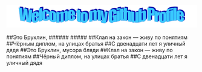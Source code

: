 ![Header](https://github.com/m4deme1ns4ne/m4deme1ns4ne/blob/main/assets/welcome.png)

##Это Бруклин, ###### #####
##Клал на закон — живу по понятиям
##Чёрным диплом, на улицах братья
##С двенадцати лет я уличный дядя
##Это Бруклин, мусора бляди
##Клал на закон — живу по понятиям
##Чёрный диплом, на улицах братья
##С двенадцати лет я уличный дядя
